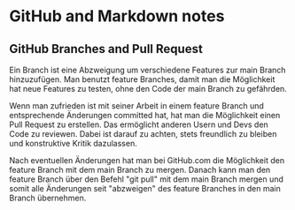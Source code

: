 # GitHub and Markdown notes

## GitHub Branches and Pull Request

Ein Branch ist eine Abzweigung um verschiedene Features zur main Branch hinzuzufügen. Man benutzt feature Branches, damit man die Möglichkeit hat neue Features zu testen, ohne den Code der main Branch zu gefährden.

Wenn man zufrieden ist mit seiner Arbeit in einem feature Branch und entsprechende Änderungen committed hat, hat man die Möglichkeit einen Pull Request zu erstellen. Das ermöglicht anderen Usern und Devs den Code zu reviewen. Dabei ist darauf zu achten, stets freundlich zu bleiben und konstruktive Kritik dazulassen.

Nach eventuellen Änderungen hat man bei GitHub.com die Möglichkeit den feature Branch mit dem main Branch zu mergen. Danach kann man den feature Branch über den Befehl "git pull" mit dem main Branch mergen und somit alle Änderungen seit "abzweigen" des feature Branches in den main Branch übernehmen.
